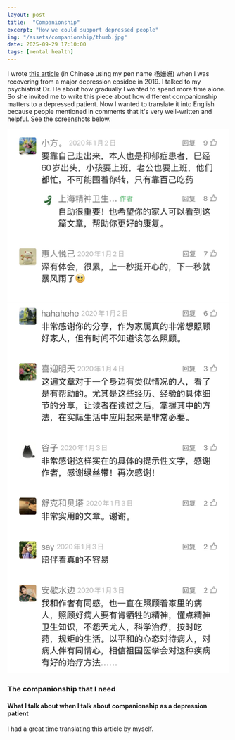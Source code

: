 ```yaml
---
layout: post
title:  "Companionship"
excerpt: "How we could support depressed people"
img: "/assets/companionship/thumb.jpg"
date: 2025-09-29 17:10:00
tags: [mental health]
---
```


I wrote [this article](https://mp.weixin.qq.com/s/bC0DSIgDUieOXEJp0g6YjA) (in Chinese using my pen name 杨姗姗)
when I was recovering from a major depression epsidoe in 2019.
I talked to my psychiatrist Dr. He about how gradually I wanted to spend more time alone.
So she invited me to write this piece about how different companionship matters to a depressed patient.
Now I wanted to translate it into English because people mentioned in comments that it's very well-written and helpful.
See the screenshots below.

<div class="art">

  <div class="companionshippiece">
    <img src="/assets/companionship/review_1.jpg" alt="Review" />
  </div>

  <div class="companionshippiece">
    <img src="/assets/companionship/review_2.jpg" alt="Review" />
  </div>

</div>

### The companionship that I need 
#### What I talk about when I talk about companionship as a depression patient


I had a great time translating this article by myself.

